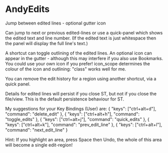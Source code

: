 AndyEdits
=========

Jump between edited lines - optional gutter icon

Can jump to next or previous edited-lines or use a 
quick-panel which shows the edited text and line number. 
(If the edited text is just whitespace then the panel 
will display the full line's text.)

A shortcut can toggle outlining of the edited lines. 
An optional icon can appear in the gutter - although 
this may interfere if you also use Bookmarks. You 
could use your own icon if you prefer! icon_scope 
determines the colour of the icon and outlining: 
"class" works well for me.

You can remove the edit history for a region using 
another shortcut, via a quick panel.

Details for edited lines will persist if you close ST, 
but not if you close the file/view. This is the 
default persistence behaviour for ST.

My suggestions for your Key Bindings (User) are:
{ "keys": ["ctrl+alt+d"], "command": "delete_edit" },
{ "keys": ["ctrl+alt+h"], "command": "toggle_edits" },
{ "keys": ["ctrl+alt+j"], "command": "quick_edits" },
{ "keys": ["ctrl+alt+k"], "command": "prev_edit_line" },
{ "keys": ["ctrl+alt+l"], "command": "next_edit_line" }

Hint: If you highlight an area, press Space then Undo, 
the whole of this area will become a single edit-region!
